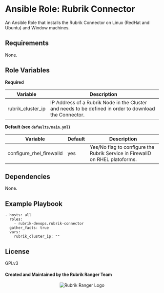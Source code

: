Ansible Role: Rubrik Connector
=========

An Ansible Role that installs the Rubrik Connector on Linux (RedHat and Ubuntu) and Window machines.

Requirements
------------

None.

Role Variables
--------------

**Required**

| Variable  |  Description |
|---|---|
| rubrik_cluster_ip  | IP Address of a Rubrik Node in the Cluster and needs to be defined in order to download the Connector.  |

**Default (see `defaults/main.yml`)**

| Variable  |  Default | Description  |
|---|---|---|
| configure_rhel_firewalld  | yes  | Yes/No flag to configure the Rubrik Service in FirewallD on RHEL platoforms.|

Dependencies
------------

None.

Example Playbook
----------------

    - hosts: all
      roles:
        - rubrik-devops.rubrik-connector
      gather_facts: true
      vars:
        rubrik_cluster_ip: ""


License
-------

GPLv3

#### Created and Maintained by the Rubrik Ranger Team

<p></p>
<p align="center">
  <img src="https://user-images.githubusercontent.com/8610203/37415009-6f9cf416-2778-11e8-8b56-052a8e41c3c8.png" alt="Rubrik Ranger Logo"/>
</p>
